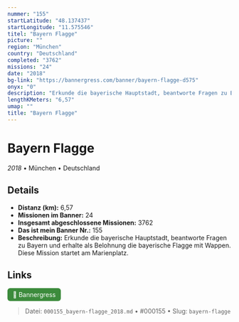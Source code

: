 ```yaml
---
nummer: "155"
startLatitude: "48.137437"
startLongitude: "11.575546"
titel: "Bayern Flagge"
picture: ""
region: "München"
country: "Deutschland"
completed: "3762"
missions: "24"
date: "2018"
bg-link: "https://bannergress.com/banner/bayern-flagge-d575"
onyx: "0"
description: "Erkunde die bayerische Hauptstadt, beantworte Fragen zu Bayern und erhalte als Belohnung die bayerische Flagge mit Wappen.\nDiese Mission startet am Marienplatz."
lengthKMeters: "6,57"
umap: ""
title: "Bayern Flagge"
---
```

# Bayern Flagge

*2018* • München • Deutschland



## Details
- **Distanz (km):** 6,57
- **Missionen im Banner:** 24
- **Insgesamt abgeschlossene Missionen:** 3762
- **Das ist mein Banner Nr.:** 155
- **Beschreibung:** Erkunde die bayerische Hauptstadt, beantworte Fragen zu Bayern und erhalte als Belohnung die bayerische Flagge mit Wappen.
Diese Mission startet am Marienplatz.


## Links
<div style="margin-top: 0.5em;">
<a href="https://bannergress.com/banner/bayern-flagge-d575" target="_blank" style="display:inline-block;margin-right:8px;padding:6px 12px;background-color:#3c8b3c;color:white;text-decoration:none;border-radius:6px;">🔗 Bannergress</a>

</div>


> Datei: `000155_bayern-flagge_2018.md` • #000155 • Slug: `bayern-flagge`

